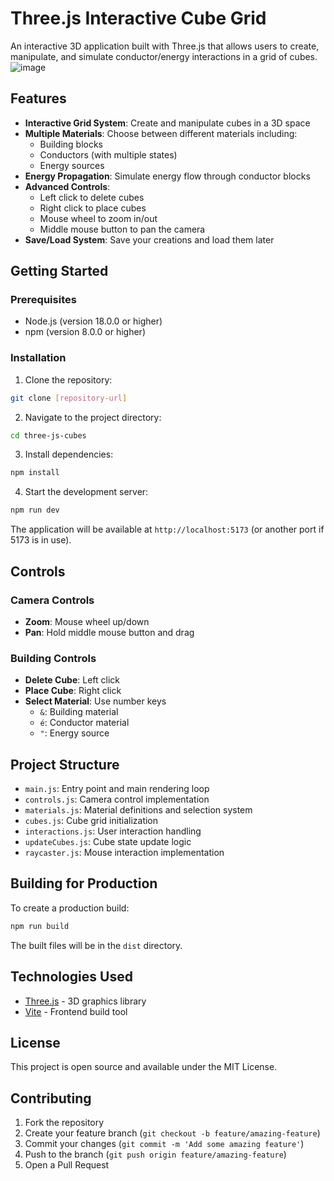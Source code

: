 # Three.js Interactive Cube Grid

An interactive 3D application built with Three.js that allows users to create, manipulate, and simulate conductor/energy interactions in a grid of cubes.
![image](https://github.com/user-attachments/assets/4eeb3e3a-168c-449e-b758-0d9f1d9bde1e)

## Features

- **Interactive Grid System**: Create and manipulate cubes in a 3D space
- **Multiple Materials**: Choose between different materials including:
  - Building blocks
  - Conductors (with multiple states)
  - Energy sources
- **Energy Propagation**: Simulate energy flow through conductor blocks
- **Advanced Controls**:
  - Left click to delete cubes
  - Right click to place cubes
  - Mouse wheel to zoom in/out
  - Middle mouse button to pan the camera
- **Save/Load System**: Save your creations and load them later

## Getting Started

### Prerequisites

- Node.js (version 18.0.0 or higher)
- npm (version 8.0.0 or higher)

### Installation

1. Clone the repository:
```bash
git clone [repository-url]
```

2. Navigate to the project directory:
```bash
cd three-js-cubes
```

3. Install dependencies:
```bash
npm install
```

4. Start the development server:
```bash
npm run dev
```

The application will be available at `http://localhost:5173` (or another port if 5173 is in use).

## Controls

### Camera Controls
- **Zoom**: Mouse wheel up/down
- **Pan**: Hold middle mouse button and drag

### Building Controls
- **Delete Cube**: Left click
- **Place Cube**: Right click
- **Select Material**: Use number keys
  - `&`: Building material
  - `é`: Conductor material
  - `"`: Energy source

## Project Structure

- `main.js`: Entry point and main rendering loop
- `controls.js`: Camera control implementation
- `materials.js`: Material definitions and selection system
- `cubes.js`: Cube grid initialization
- `interactions.js`: User interaction handling
- `updateCubes.js`: Cube state update logic
- `raycaster.js`: Mouse interaction implementation

## Building for Production

To create a production build:

```bash
npm run build
```

The built files will be in the `dist` directory.

## Technologies Used

- [Three.js](https://threejs.org/) - 3D graphics library
- [Vite](https://vitejs.dev/) - Frontend build tool

## License

This project is open source and available under the MIT License.

## Contributing

1. Fork the repository
2. Create your feature branch (`git checkout -b feature/amazing-feature`)
3. Commit your changes (`git commit -m 'Add some amazing feature'`)
4. Push to the branch (`git push origin feature/amazing-feature`)
5. Open a Pull Request
